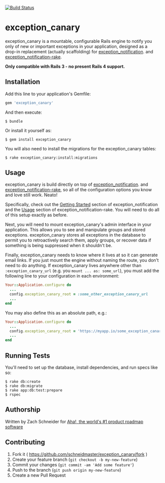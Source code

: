 [![Build Status](https://circleci.com/gh/schneidmaster/exception_canary.svg?style=svg)](https://circleci.com/gh/schneidmaster/exception_canary)

# exception_canary

exception_canary is a mountable, configurable Rails engine to notify you only of new or important exceptions in your application, designed as a drop-in replacement (actually scaffolding) for [exception_notification](https://github.com/smartinez87/exception_notification). and [exception_notification-rake](https://github.com/nikhaldi/exception_notification-rake).

**Only compatible with Rails 3 - no present Rails 4 support.**

## Installation

Add this line to your application's Gemfile:

```ruby
gem 'exception_canary'
```

And then execute:

    $ bundle

Or install it yourself as:

    $ gem install exception_canary

You will also need to install the migrations for the exception_canary tables:

    $ rake exception_canary:install:migrations

## Usage

exception_canary is build directly on top of [exception_notification](https://github.com/smartinez87/exception_notification). and [exception_notification-rake](https://github.com/nikhaldi/exception_notification-rake), so all of the configuration options you know and love still work. Neato!

Specifically, check out the [Getting Started](https://github.com/smartinez87/exception_notification#getting-started) section of exception_notification and the [Usage](https://github.com/nikhaldi/exception_notification-rake#usage) section of exception_notification-rake. You will need to do all of this setup exactly as before.

Next, you will need to mount exception_canary's admin interface in your application. This allows you to see and manipulate groups and stored exceptions. exception_canary stores all exceptions in the database to permit you to retroactively search them, apply groups, or recover data if something is being suppressed when it shouldn't be.

Finally, exception_canary needs to know where it lives at so it can generate email links. If you just mount the engine without naming the route, you don't need to do anything. If exception_canary lives anywhere other than `:exception_canary_url` (e.g. you `mount ... as: some_url`), you must add the following line to your configuration in each environment:

```ruby
Your::Application.configure do
  ...
  config.exception_canary_root = :some_other_exception_canary_url
  ...
end
```

You may also define this as an absolute path, e.g.:

```ruby
Your::Application.configure do
  ...
  config.exception_canary_root = 'https://myapp.io/some_exception_canary_url'
  ...
end
```

## Running Tests

You'll need to set up the database, install dependencies, and run specs like so:

    $ rake db:create
    $ rake db:migrate
    $ rake app:db:test:prepare
    $ rspec

## Authorship

Written by Zach Schneider for [Aha!, the world's #1 product roadmap software](http://www.aha.io/)

## Contributing

1. Fork it ( https://github.com/schneidmaster/exception_canary/fork )
2. Create your feature branch (`git checkout -b my-new-feature`)
3. Commit your changes (`git commit -am 'Add some feature'`)
4. Push to the branch (`git push origin my-new-feature`)
5. Create a new Pull Request

